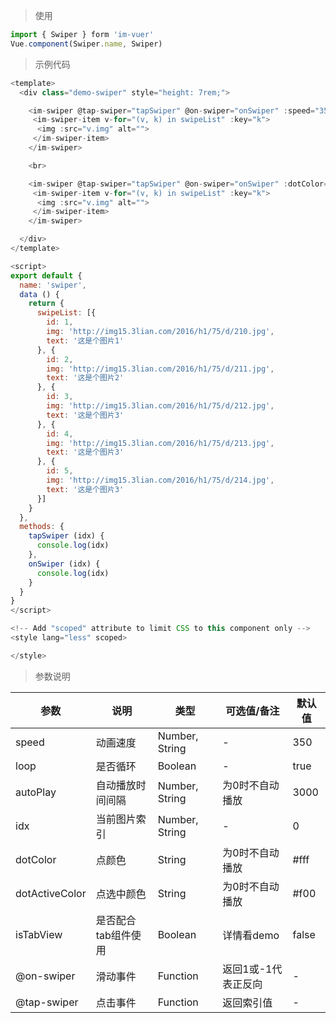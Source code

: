 
> 使用

```js
import { Swiper } form 'im-vuer'
Vue.component(Swiper.name, Swiper)
```

> 示例代码

```js
<template>
  <div class="demo-swiper" style="height: 7rem;">

    <im-swiper @tap-swiper="tapSwiper" @on-swiper="onSwiper" :speed="350" :loop="false" :autoPlay="0" :idx="2">
     <im-swiper-item v-for="(v, k) in swipeList" :key="k">
      <img :src="v.img" alt="">
     </im-swiper-item>
    </im-swiper>

    <br>

    <im-swiper @tap-swiper="tapSwiper" @on-swiper="onSwiper" :dotColor="'#FFF'" :dotActiveColor="'#00bfff'">
     <im-swiper-item v-for="(v, k) in swipeList" :key="k">
      <img :src="v.img" alt="">
     </im-swiper-item>
    </im-swiper>

  </div>
</template>

<script>
export default {
  name: 'swiper',
  data () {
    return {
      swipeList: [{
        id: 1,
        img: 'http://img15.3lian.com/2016/h1/75/d/210.jpg',
        text: '这是个图片1'
      }, {
        id: 2,
        img: 'http://img15.3lian.com/2016/h1/75/d/211.jpg',
        text: '这是个图片2'
      }, {
        id: 3,
        img: 'http://img15.3lian.com/2016/h1/75/d/212.jpg',
        text: '这是个图片3'
      }, {
        id: 4,
        img: 'http://img15.3lian.com/2016/h1/75/d/213.jpg',
        text: '这是个图片3'
      }, {
        id: 5,
        img: 'http://img15.3lian.com/2016/h1/75/d/214.jpg',
        text: '这是个图片3'
      }]
    }
  },
  methods: {
    tapSwiper (idx) {
      console.log(idx)
    },
    onSwiper (idx) {
      console.log(idx)
    }
  }
}
</script>

<!-- Add "scoped" attribute to limit CSS to this component only -->
<style lang="less" scoped>

</style>

```
> 参数说明

  <div>
   <table>
    <thead>
     <tr>
      <th>参数</th> 
      <th>说明</th> 
      <th>类型</th> 
      <th>可选值/备注</th> 
      <th>默认值</th>
     </tr>
    </thead> 
    <tbody>
    <tr>
      <td>speed</td> 
      <td>动画速度</td> 
      <td>Number, String</td> 
      <td>-</td> 
      <td>350</td>
    </tr>
    <tr>
      <td>loop</td> 
      <td>是否循环</td> 
      <td>Boolean</td> 
      <td>-</td> 
      <td>true</td>
    </tr>
    <tr>
      <td>autoPlay</td> 
      <td>自动播放时间间隔</td> 
      <td>Number, String</td> 
      <td>为0时不自动播放</td> 
      <td>3000</td>
    </tr>
    <tr>
      <td>idx</td> 
      <td>当前图片索引</td> 
      <td>Number, String</td> 
      <td>-</td> 
      <td>0</td>
    </tr>
    <tr>
      <td>dotColor</td> 
      <td>点颜色</td> 
      <td>String</td> 
      <td>为0时不自动播放</td> 
      <td>#fff</td>
    </tr>
    <tr>
      <td>dotActiveColor</td> 
      <td>点选中颜色</td> 
      <td>String</td> 
      <td>为0时不自动播放</td> 
      <td>#f00</td>
    </tr>
    <tr>
      <td>isTabView</td> 
      <td>是否配合tab组件使用</td> 
      <td>Boolean</td> 
      <td>详情看demo</td> 
      <td>false</td>
    </tr>
    <tr>
      <td>@on-swiper</td> 
      <td>滑动事件</td> 
      <td>Function</td> 
      <td>返回1或-1代表正反向</td> 
      <td>-</td>
    </tr>
    <tr>
      <td>@tap-swiper</td> 
      <td>点击事件</td> 
      <td>Function</td> 
      <td>返回索引值</td> 
      <td>-</td>
    </tr>
    </tbody>
   </table>
  </div>
  